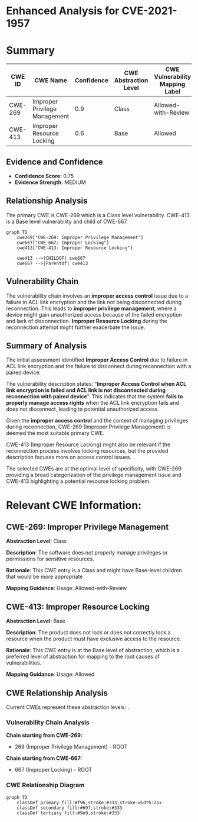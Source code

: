 # Enhanced Analysis for CVE-2021-1957

# Summary
| CWE ID | CWE Name | Confidence | CWE Abstraction Level | CWE Vulnerability Mapping Label | CWE-Vulnerability Mapping Notes |
|---|---|---|---|---|---|
| CWE-269 | Improper Privilege Management | 0.9 | Class | Allowed-with-Review | Primary CWE |
| CWE-413 | Improper Resource Locking | 0.6 | Base | Allowed | Secondary CWE |

## Evidence and Confidence

*   **Confidence Score:** 0.75
*   **Evidence Strength:** MEDIUM

## Relationship Analysis
The primary CWE is CWE-269 which is a Class level vulnerability. CWE-413 is a Base level vulnerability and child of CWE-667.

```mermaid
graph TD
    cwe269["CWE-269: Improper Privilege Management"]
    cwe667["CWE-667: Improper Locking"]
    cwe413["CWE-413: Improper Resource Locking"]

    cwe413 -->|CHILDOF| cwe667
    cwe667 -->|ParentOf| cwe413
```

## Vulnerability Chain
The vulnerability chain involves an **improper access control** issue due to a failure in ACL link encryption and the link not being disconnected during reconnection. This leads to **improper privilege management**, where a device might gain unauthorized access because of the failed encryption and lack of disconnection. **Improper Resource Locking** during the reconnection attempt might further exacerbate the issue.

## Summary of Analysis
The initial assessment identified **Improper Access Control** due to failure in ACL link encryption and the failure to disconnect during reconnection with a paired device.

The vulnerability description states: "**Improper Access Control when ACL link encryption is failed and ACL link is not disconnected during reconnection with paired device**". This indicates that the system **fails to properly manage access rights** when the ACL link encryption fails and does not disconnect, leading to potential unauthorized access.

Given the **improper access control** and the context of managing privileges during reconnection, CWE-269 (Improper Privilege Management) is deemed the most suitable primary CWE.

CWE-413 (Improper Resource Locking) might also be relevant if the reconnection process involves locking resources, but the provided description focuses more on access control issues.

The selected CWEs are at the optimal level of specificity, with CWE-269 providing a broad categorization of the privilege management issue and CWE-413 highlighting a potential resource locking problem.

# Relevant CWE Information:

## CWE-269: Improper Privilege Management

**Abstraction Level**: Class

**Description**: The software does not properly manage privileges or permissions for sensitive resources.

**Rationale**: This CWE entry is a Class and might have Base-level children that would be more appropriate

**Mapping Guidance**: Usage: Allowed-with-Review

## CWE-413: Improper Resource Locking

**Abstraction Level**: Base

**Description**: The product does not lock or does not correctly lock a resource when the product must have exclusive access to the resource.

**Rationale**: This CWE entry is at the Base level of abstraction, which is a preferred level of abstraction for mapping to the root causes of vulnerabilities.

**Mapping Guidance**: Usage: Allowed


## CWE Relationship Analysis

Current CWEs represent these abstraction levels: .


### Vulnerability Chain Analysis

**Chain starting from CWE-269:**
- 269 (Improper Privilege Management) - ROOT


**Chain starting from CWE-667:**
- 667 (Improper Locking) - ROOT



### CWE Relationship Diagram

```mermaid
graph TD
    classDef primary fill:#f96,stroke:#333,stroke-width:2px
    classDef secondary fill:#69f,stroke:#333
    classDef tertiary fill:#9e9,stroke:#333
```